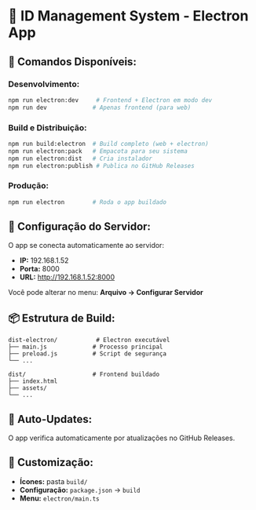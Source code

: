 # 📱 **ID Management System - Electron App**

## 🚀 **Comandos Disponíveis:**

### **Desenvolvimento:**
```bash
npm run electron:dev     # Frontend + Electron em modo dev
npm run dev             # Apenas frontend (para web)
```

### **Build e Distribuição:**
```bash
npm run build:electron  # Build completo (web + electron)
npm run electron:pack   # Empacota para seu sistema
npm run electron:dist   # Cria instalador
npm run electron:publish # Publica no GitHub Releases
```

### **Produção:**
```bash
npm run electron        # Roda o app buildado
```

## 🎯 **Configuração do Servidor:**

O app se conecta automaticamente ao servidor:
- **IP:** 192.168.1.52
- **Porta:** 8000
- **URL:** http://192.168.1.52:8000

Você pode alterar no menu: **Arquivo → Configurar Servidor**

## 📦 **Estrutura de Build:**

```
dist-electron/           # Electron executável
├── main.js             # Processo principal
├── preload.js          # Script de segurança
└── ...

dist/                   # Frontend buildado
├── index.html
├── assets/
└── ...
```

## 🔄 **Auto-Updates:**

O app verifica automaticamente por atualizações no GitHub Releases.

## 🎨 **Customização:**

- **Ícones:** pasta `build/`
- **Configuração:** `package.json` → `build`
- **Menu:** `electron/main.ts`
